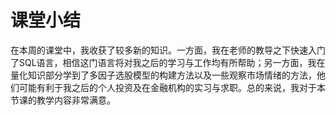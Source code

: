 # 课堂小结
在本周的课堂中，我收获了较多新的知识。一方面，我在老师的教导之下快速入门了SQL语言，相信这门语言将对我之后的学习与工作均有所帮助；另一方面，我在量化知识部分学到了多因子选股模型的构建方法以及一些观察市场情绪的方法，他们可能有利于我之后的个人投资及在金融机构的实习与求职。总的来说，我对于本节课的教学内容非常满意。